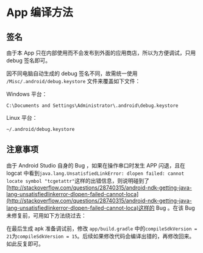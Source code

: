 # App 编译方法

## 签名
由于本 App 只在内部使用而不会发布到外面的应用商店，所以为方便调试，只用 debug 签名即可。

因不同电脑自动生成的 debug 签名不同，故需统一使用 `/Misc/.android/debug.keystore` 文件来覆盖如下文件：

Windows 平台：

    C:\Documents and Settings\Administrator\.android\debug.keystore

Linux 平台：

    ~/.android/debug.keystore

## 注意事项
由于 Android Studio 自身的 Bug ，如果在操作串口时发生 APP 闪退，且在 logcat 中看到`java.lang.UnsatisfiedLinkError: dlopen failed: cannot locate symbol "tcgetattr"`这样的出错信息，则说明碰到了[http://stackoverflow.com/questions/28740315/android-ndk-getting-java-lang-unsatisfiedlinkerror-dlopen-failed-cannot-loca](http://stackoverflow.com/questions/28740315/android-ndk-getting-java-lang-unsatisfiedlinkerror-dlopen-failed-cannot-loca)这样的 Bug 。在该 Bug 未修复前，可用如下方法绕过去：

在最后生成 apk 准备调试前，修改 `app/build.gradle` 中的`compileSdkVersion = 21`为`compileSdkVersion = 15`。后续如果修改代码会编译出错的，再修改回来。如此反复即可。

